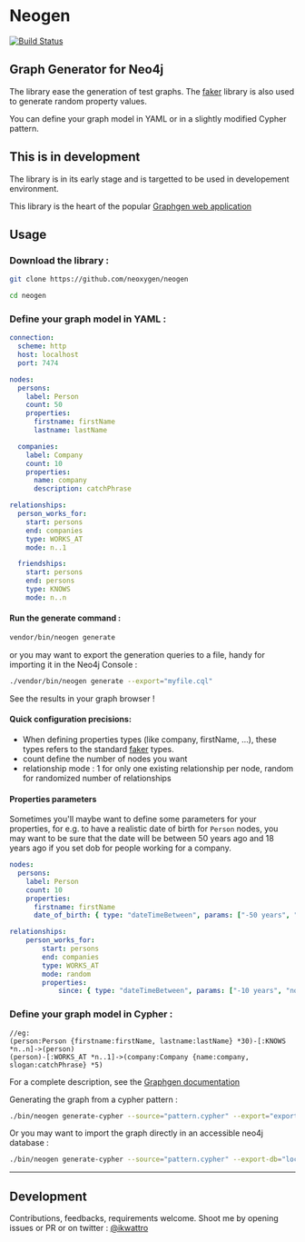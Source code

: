 # Neogen

[![Build Status](https://travis-ci.org/neoxygen/neo4j-neogen.svg?branch=master)](https://travis-ci.org/neoxygen/neo4j-neogen)

## Graph Generator for Neo4j

The library ease the generation of test graphs. The [faker](https://github.com/fzaninotto/faker) library is also used to generate random property values.

You can define your graph model in YAML or in a slightly modified Cypher pattern.

## This is in development

The library is in its early stage and is targetted to be used in developement environment.

This library is the heart of the popular [Graphgen web application](http://graphgen.neoxygen.io)

## Usage

### Download the library :

```bash
git clone https://github.com/neoxygen/neogen

cd neogen
```

### Define your graph model in YAML :

```yaml
connection:
  scheme: http
  host: localhost
  port: 7474

nodes:
  persons:
    label: Person
    count: 50
    properties:
      firstname: firstName
      lastname: lastName

  companies:
    label: Company
    count: 10
    properties:
      name: company
      description: catchPhrase

relationships:
  person_works_for:
    start: persons
    end: companies
    type: WORKS_AT
    mode: n..1

  friendships:
    start: persons
    end: persons
    type: KNOWS
    mode: n..n
```

#### Run the generate command :

```bash
vendor/bin/neogen generate
```

or you may want to export the generation queries to a file, handy for importing it in the Neo4j Console :

```bash
./vendor/bin/neogen generate --export="myfile.cql"
```

See the results in your graph browser !

#### Quick configuration precisions:

* When defining properties types (like company, firstName, ...), these types refers to the standard [faker](https://github.com/fzaninotto/faker) types.
* count define the number of nodes you want
* relationship mode : 1 for only one existing relationship per node, random for randomized number of relationships

#### Properties parameters

Sometimes you'll maybe want to define some parameters for your properties, for e.g. to have a realistic date of birth for `Person` nodes,
you may want to be sure that the date will be between 50 years ago and 18 years ago if you set dob for people working for a company.

```yaml
nodes:
  persons:
    label: Person
    count: 10
    properties:
      firstname: firstName
      date_of_birth: { type: "dateTimeBetween", params: ["-50 years", "-18 years"]}

relationships:
    person_works_for:
        start: persons
        end: companies
        type: WORKS_AT
        mode: random
        properties:
            since: { type: "dateTimeBetween", params: ["-10 years", "now"]}
```

### Define your graph model in Cypher :

```
//eg:
(person:Person {firstname:firstName, lastname:lastName} *30)-[:KNOWS *n..n]->(person)
(person)-[:WORKS_AT *n..1]->(company:Company {name:company, slogan:catchPhrase} *5)
```

For a complete description, see the [Graphgen documentation](http://graphgen.neoxygen.io/documentation)

Generating the graph from a cypher pattern :

```bash
./bin/neogen generate-cypher --source="pattern.cypher" --export="export.gen"
```

Or you may want to import the graph directly in an accessible neo4j database :

```bash
./bin/neogen generate-cypher --source="pattern.cypher" --export-db="localhost:7474"
```


---

## Development

Contributions, feedbacks, requirements welcome. Shoot me by opening issues or PR or on twitter : [@ikwattro](https://twitter.com/ikwattro)


